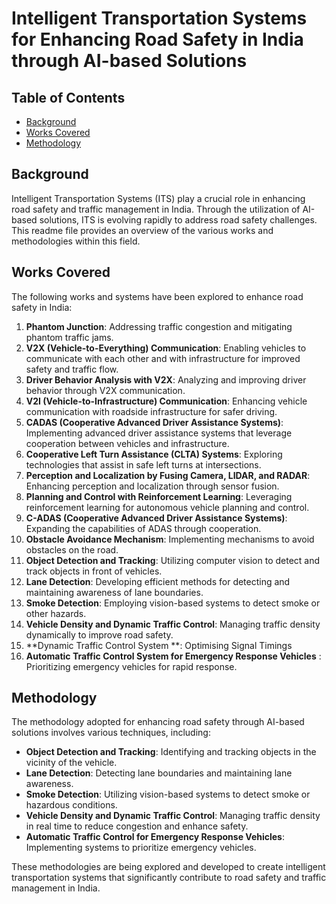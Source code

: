 # Intelligent Transportation Systems for Enhancing Road Safety in India through AI-based Solutions

## Table of Contents
- [Background](#background)
- [Works Covered](#works-covered)
- [Methodology](#methodology)

## Background
Intelligent Transportation Systems (ITS) play a crucial role in enhancing road safety and traffic management in India. Through the utilization of AI-based solutions, ITS is evolving rapidly to address road safety challenges. This readme file provides an overview of the various works and methodologies within this field.

## Works Covered
The following works and systems have been explored to enhance road safety in India:

1. **Phantom Junction**: Addressing traffic congestion and mitigating phantom traffic jams. 
2. **V2X (Vehicle-to-Everything) Communication**: Enabling vehicles to communicate with each other and with infrastructure for improved safety and traffic flow.
3. **Driver Behavior Analysis with V2X**: Analyzing and improving driver behavior through V2X communication.
4. **V2I (Vehicle-to-Infrastructure) Communication**: Enhancing vehicle communication with roadside infrastructure for safer driving.
5. **CADAS (Cooperative Advanced Driver Assistance Systems)**: Implementing advanced driver assistance systems that leverage cooperation between vehicles and infrastructure.
6. **Cooperative Left Turn Assistance (CLTA) Systems**: Exploring technologies that assist in safe left turns at intersections.
7. **Perception and Localization by Fusing Camera, LIDAR, and RADAR**: Enhancing perception and localization through sensor fusion.
8. **Planning and Control with Reinforcement Learning**: Leveraging reinforcement learning for autonomous vehicle planning and control.
9. **C-ADAS (Cooperative Advanced Driver Assistance Systems)**: Expanding the capabilities of ADAS through cooperation.
10. **Obstacle Avoidance Mechanism**: Implementing mechanisms to avoid obstacles on the road.
11. **Object Detection and Tracking**: Utilizing computer vision to detect and track objects in front of vehicles.
12. **Lane Detection**: Developing efficient methods for detecting and maintaining awareness of lane boundaries.
13. **Smoke Detection**: Employing vision-based systems to detect smoke or other hazards.
14. **Vehicle Density and Dynamic Traffic Control**: Managing traffic density dynamically to improve road safety.
15. **Dynamic Traffic Control System **: Optimising Signal Timings
16. **Automatic Traffic Control System for Emergency Response Vehicles** : Prioritizing emergency vehicles for rapid response.

## Methodology
The methodology adopted for enhancing road safety through AI-based solutions involves various techniques, including:

- **Object Detection and Tracking**: Identifying and tracking objects in the vicinity of the vehicle.
- **Lane Detection**: Detecting lane boundaries and maintaining lane awareness.
- **Smoke Detection**: Utilizing vision-based systems to detect smoke or hazardous conditions.
- **Vehicle Density and Dynamic Traffic Control**: Managing traffic density in real time to reduce congestion and enhance safety.
- **Automatic Traffic Control for Emergency Response Vehicles**: Implementing systems to prioritize emergency vehicles.

These methodologies are being explored and developed to create intelligent transportation systems that significantly contribute to road safety and traffic management in India.
